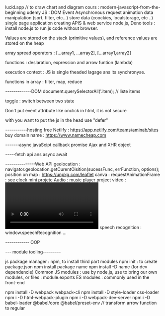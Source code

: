 lucid.app // to draw chart and diagram
cours : modern-javascript-from-the-beginning udemy
JS :
    DOM
    Event
    Asynchronous request
    animation 
    data manipulation (sort, filter, etc...)
    store data (coockies, localstorage, etc ..)
    single page application
    creating APIS & web service node.js, Deno
tools : 
    install node.js to run js code without browser.


Values are stored on the stack (primitive values), and reference values are stored on the heap


array spread operators : [...array1, ...array2],  [...array1,array2]

functions : deslaration, expression and arrow funtion (lambda)

execution context : JS is single theaded lagage ans its synchronyse. 

functions in array : filter, map, reduce

-------------DOM
document.querySelectorAll('.item); // liste items 

toggle : switch between two state

Don't put event attribute like onclick in html, it is not secure

with  you want to put the js in the head use "defer"

-----------hosting free
Netlify : https://app.netlify.com/teams/aminab/sites
buy domain name : https://www.namecheap.com


-------async javaScipt
callback
promise
Ajax and XHR object

-----fetch api ans async await


---------------Web API 
geolocation : navigator.geolocation.getCurentOisition(sucessFunc, errFunction, options);
position on map : https://unpkg.com/leaflet
canva : <canva></canva>
requestAnimationFrame : see clock mini projetc
Audio : music player project <audio></audio>
video : <video></video>
speech recognition : window.speechRecognition ...

------------ OOP

--- module tooling---------


js package manager : npm, to install third part modules
    npm init : to create package.json
    npm install package name
    npm install -D name (for dev dependencie)
Common JS modules : use by node.js, use to bring our own modules, or files : module.exports
ES modules : commonly used in the front-end


npm install -D webpack webpack-cli
npm install -D style-loader css-loader
npm i -D html-webpack-plugin
npm i -D webpack-dev-server
npm i  -D babel-loader @babel/core @babel/preset-env // transform arrow function to regular

